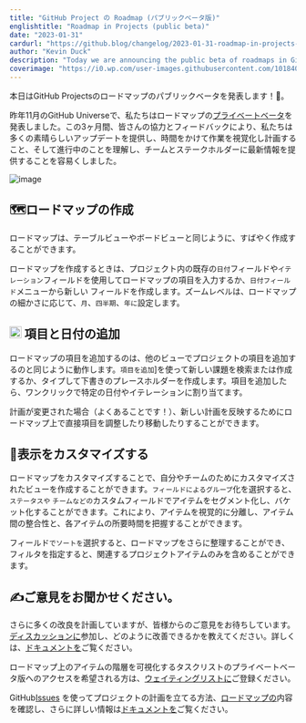 ```yaml
---
title: "GitHub Project の Roadmap (パブリックベータ版)"
englishtitle: "Roadmap in Projects (public beta)"
date: "2023-01-31"
cardurl: "https://github.blog/changelog/2023-01-31-roadmap-in-projects-public-beta"
author: "Kevin Duck"
description: "Today we are announcing the public beta of roadmaps in GitHub Projects! 🎉"
coverimage: "https://i0.wp.com/user-images.githubusercontent.com/101840513/215615356-81a6b3f4-0555-4ff9-9c97-8e3337983a90.jpg?ssl=1"
---
```


<p>本日はGitHub Projectsのロードマップのパブリックベータを発表します！<g-emoji fallback-src="https://github.githubassets.com/images/icons/emoji/unicode/1f389.png?v8" alias="tada">🎉</g-emoji>。</p>
<p>昨年11月のGitHub Universeで、私たちはロードマップの<a href="https://github.blog/2022-11-15-the-journey-of-your-work-has-never-been-clearer/">プライベートベータ</a>を発表しました。この3ヶ月間、皆さんの協力とフィードバックにより、私たちは多くの素晴らしいアップデートを提供し、時間をかけて作業を視覚化し計画すること、そして進行中のことを理解し、チームとステークホルダーに最新情報を提供することを容易くしました。</p>
<p><img decoding="async" src="https://i0.wp.com/user-images.githubusercontent.com/101840513/215615356-81a6b3f4-0555-4ff9-9c97-8e3337983a90.jpg?ssl=1" alt="image" data-recalc-dims="1"></p>
<h2 id="world_map-creating-a-roadmap" id="world_map-creating-a-roadmap" ><g-emoji fallback-src="https://github.githubassets.com/images/icons/emoji/unicode/1f5fa.png?v8" alias="world_map">🗺ロード</g-emoji>マップの作成<a href="#world_map-creating-a-roadmap" class="heading-link pl-2 text-italic text-bold" aria-label="&lt;g-emoji fallback-src=&quot;https://github.githubassets.com/images/icons/emoji/unicode/1f5fa.png?v8&quot; alias=&quot;world_map&quot;&gt;&#128506;&lt;/g-emoji&gt; Creating a roadmap"></a></h2>
<p>ロードマップは、テーブルビューやボードビューと同じように、すばやく作成することができます。</p>
<p>ロードマップを作成するときは、プロジェクト内の既存の<code>日付</code>フィールドや<code>イテレーション</code>フィールドを使用してロードマップの項目を入力するか、<code>日付フィールド</code>メニューから新しい フィールドを作成します。ズームレベルは、ロードマップの細かさに応じて、<code>月</code>、<code>四半期</code>、<code>年に</code>設定します。</p>

<h2 id="&#x2795;-adding-items-and-dates" id="&#x2795;-adding-items-and-dates" ><img src="https://s.w.org/images/core/emoji/14.0.0/72x72/2795.png" alt="➕" class="wp-smiley" style="height: 1em; max-height: 1em;" /> 項目と日付の追加<a href="#&#x2795;-adding-items-and-dates" class="heading-link pl-2 text-italic text-bold" aria-label="&#x2795; Adding items and dates"></a></h2>
<p>ロードマップの項目を追加するのは、他のビューでプロジェクトの項目を追加するのと同じように動作します。<code>項目を追加</code>]を使って新しい課題を検索または作成するか、タイプして下書きのプレースホルダーを作成します。項目を追加したら、ワンクリックで特定の日付やイテレーションに割り当てます。</p>
<p>計画が変更された場合（よくあることです！）、新しい計画を反映するためにロードマップ上で直接項目を調整したり移動したりすることができます。</p>

<h2 id="art-customizing-the-view" id="art-customizing-the-view" ><g-emoji fallback-src="https://github.githubassets.com/images/icons/emoji/unicode/1f3a8.png?v8" alias="art">🎨</g-emoji>表示をカスタマイズする<a href="#art-customizing-the-view" class="heading-link pl-2 text-italic text-bold" aria-label="&lt;g-emoji fallback-src=&quot;https://github.githubassets.com/images/icons/emoji/unicode/1f3a8.png?v8&quot; alias=&quot;art&quot;&gt;&#127912;&lt;/g-emoji&gt; Customizing the view"></a></h2>
<p>ロードマップをカスタマイズすることで、自分やチームのためにカスタマイズされたビューを作成することができます。<code>フィールドによるグループ</code>化を選択すると、<code>ステータスや</code> <code>チームなどの</code>カスタムフィールドでアイテムをセグメント化し、バケット化することができます。これにより、アイテムを視覚的に分離し、アイテム間の整合性と、各アイテムの所要時間を把握することができます。</p>
<p>フィールド<code>でソートを</code>選択すると、ロードマップをさらに整理することができ、フィルタを指定すると、関連するプロジェクトアイテムのみを含めることができます。</p>

<h2 id="writing_hand-tell-us-what-you-think" id="writing_hand-tell-us-what-you-think" ><g-emoji fallback-src="https://github.githubassets.com/images/icons/emoji/unicode/270d.png?v8" alias="writing_hand">✍</g-emoji>ご意見をお聞かせください。<a href="#writing_hand-tell-us-what-you-think" class="heading-link pl-2 text-italic text-bold" aria-label="&lt;g-emoji fallback-src=&quot;https://github.githubassets.com/images/icons/emoji/unicode/270d.png?v8&quot; alias=&quot;writing_hand&quot;&gt;&#9997;&lt;/g-emoji&gt; Tell us what you think!"></a></h2>
<p>さらに多くの改良を計画していますが、皆様からのご意見をお待ちしています。<a href="https://github.com/orgs/community/discussions/39766">ディスカッションに</a>参加し、どのように改善できるかを教えてください。詳しくは、<a href="https://docs.github.com/en/issues/planning-and-tracking-with-projects/customizing-views-in-your-project/customizing-the-roadmap-layout">ドキュメントを</a>ご覧ください。</p>
<p>ロードマップ上のアイテムの階層を可視化するタスクリストのプライベートベータ版へのアクセスを希望される方は、<a href="https://github.com/features/issues/signup">ウェイティングリストに</a>ご登録ください。</p>
<p>GitHub<a href="http://github.com/features/issues">Issues</a> を使ってプロジェクトの計画を立てる方法、<a href="https://github.com/orgs/github/projects/4247/views/7">ロードマップの</a>内容を確認し、さらに詳しい情報は<a href="https://docs.github.com/issues">ドキュメントを</a>ご覧ください。</p>


